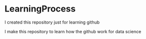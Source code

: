 # LearningProcess
I created this repository just for learning github





I make this repository to learn how the github work for data science 
